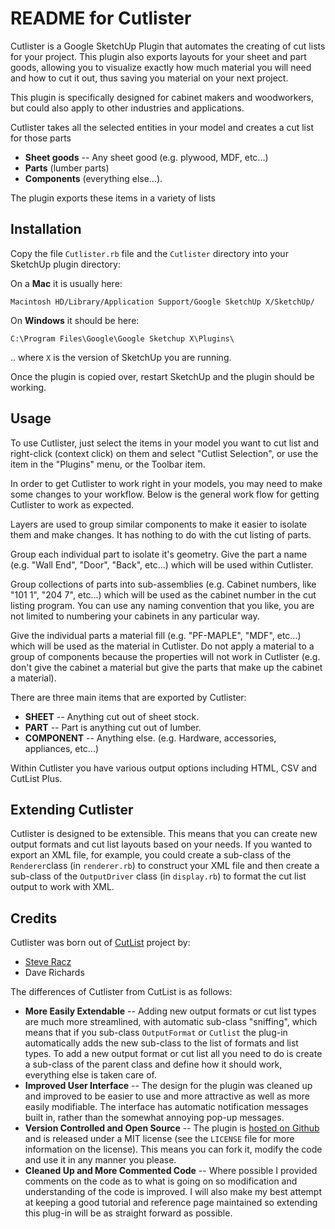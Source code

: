 # README for Cutlister

Cutlister is a Google SketchUp Plugin that automates the creating of cut lists for your project. This plugin also exports layouts for your sheet and part goods, allowing you to visualize exactly how much material you will need and how to cut it out, thus saving you material on your next project.

This plugin is specifically designed for cabinet makers and woodworkers, but could also apply to other industries and applications.

Cutlister takes all the selected entities in your model and creates a cut list for those parts

* **Sheet goods** -- Any sheet good (e.g. plywood, MDF, etc...)
* **Parts** (lumber parts)
* **Components** (everything else...).

The plugin exports these items in a variety of lists


## Installation

Copy the file `Cutlister.rb` file and the `Cutlister` directory into your SketchUp plugin directory:

On a **Mac** it is usually here:

    Macintosh HD/Library/Application Support/Google SketchUp X/SketchUp/

On **Windows** it should be here:

    C:\Program Files\Google\Google Sketchup X\Plugins\

.. where `X` is the version of SketchUp you are running.

Once the plugin is copied over, restart SketchUp and the plugin should be working.


## Usage

To use Cutlister, just select the items in your model you want to cut list and right-click (context click) on them and select "Cutlist Selection", or use the item in the "Plugins" menu, or the Toolbar item.

In order to get Cutlister to work right in your models, you may need to make some changes to your workflow. Below is the general work flow for getting Cutlister to work as expected.

Layers are used to group similar components to make it easier to isolate them and make changes. It has nothing to do with the cut listing of parts.

Group each individual part to isolate it's geometry. Give the part a name (e.g. "Wall End", "Door", "Back", etc...) which will be used within Cutlister.

Group collections of parts into sub-assemblies (e.g. Cabinet numbers, like "101 1", "204 7", etc...) which will be used as the cabinet number in the cut listing program. You can use any naming convention that you like, you are not limited to numbering your cabinets in any particular way.

Give the individual parts a material fill (e.g. "PF-MAPLE", "MDF", etc...) which will be used as the material in Cutlister. Do not apply a material to a group of components because the properties will not work in Cutlister (e.g. don't give the cabinet a material but give the parts that make up the cabinet a material).

There are three main items that are exported by Cutlister:

* **SHEET** -- Anything cut out of sheet stock.
* **PART** -- Part is anything cut out of lumber.
* **COMPONENT** -- Anything else. (e.g. Hardware, accessories, appliances, etc...)

Within Cutlister you have various output options including HTML, CSV and CutList Plus. 


## Extending Cutlister

Cutlister is designed to be extensible. This means that you can create new output formats and cut list layouts based on your needs. If you wanted to export an XML file, for example, you could create a sub-class of the `Renderer`class (in `renderer.rb`)  to construct your XML file and then create a sub-class of the `OutputDriver` class (in `display.rb`) to format the cut list output to work with XML.


## Credits

Cutlister was born out of [CutList](http://steveracz.com/joomla/content/view/45/1/) project by: 

* [Steve Racz](http://steveracz.com/)
* Dave Richards

The differences of Cutlister from CutList is as follows:

* **More Easily Extendable** -- Adding new output formats or cut list types are much more streamlined, with automatic sub-class "sniffing", which means that if you sub-class `OutputFormat` or `Cutlist` the plug-in automatically adds the new sub-class to the list of formats and list types. To add a new output format or cut list all you need to do is create a sub-class of the parent class and define how it should work, everything else is taken care of.
* **Improved User Interface** -- The design for the plugin was cleaned up and improved to be easier to use and more attractive as well as more easily modifiable. The interface has automatic notification messages built in, rather than the somewhat annoying pop-up messages.
* **Version Controlled and Open Source** -- The plugin is [hosted on Github](https://github.com/danawoodman/Google-Sketchup-Cutlister-Plugin) and is released under a MIT license (see the `LICENSE` file for more information on the license). This means you can fork it, modify the code and use it in any manner you please.
* **Cleaned Up and More Commented Code** -- Where possible I provided comments on the code as to what is going on so modification and understanding of the code is improved. I will also make my best attempt at keeping a good tutorial and reference page maintained so extending this plug-in will be as straight forward as possible.
